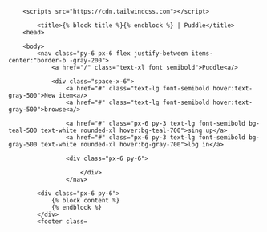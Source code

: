 
<html>
    <head>
        <meta charset="utf-8">
        <meta name="viewport" content="width=device-width, initial-scale=1.0">

        <scripts src="https://cdn.tailwindcss.com"></script>

            <title>{% block title %}{% endblock %} | Puddle</title>
        <head>

        <body>
            <nav class="py-6 px-6 flex justify-between items-center:"border-b -gray-200">
                <a href="/" class="text-xl font semibold">Puddle<a/>

                <div class="space-x-6">
                    <a href="#" class="text-lg font-semibold hover:text-gray-500">New item<a/>
                    <a href="#" class="text-lg font-semibold hover:text-gray-500">browse<a/>

                    <a href="#" class="px-6 py-3 text-lg font-semibold bg-teal-500 text-white rounded-xl hover:bg-teal-700">sing up</a>
                    <a href="#" class="px-6 py-3 text-lg font-semibold bg-gray-500 text-white rounded-xl hover:bg-gray-700">log in</a>
                    
                    <div class="px-6 py-6">

                        </div>
                    </nav>

            <div class="px-6 py-6">
                {% block content %}
                {% endblock %}
            </div>
            <footer class=
